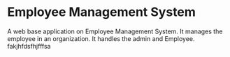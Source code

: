 # Employee Management System
A web base application on Employee Management System. It manages the employee in an organization. It handles the admin and Employee. fakjhfdsfhjfffsa
